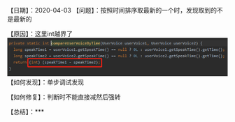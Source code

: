 【日期】：2020-04-03
【问题】：按照时间排序取最新的一个时，发现取到的不是最新的

【原因】：这里int越界了
![title](https://raw.githubusercontent.com/pallcard/noteImg/master/noteImg/2020/04/04/1585974509118-1585974509197.png)
【如何发现】：单步调试发现

【如何修复】：判断时不能直接减然后强转

【总结】：***